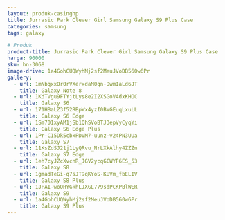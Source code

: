 ```yaml
---
layout: produk-casinghp
title: Jurrasic Park Clever Girl Samsung Galaxy S9 Plus Case
categories: samsung
tags: galaxy

# Produk
product-title: Jurrasic Park Clever Girl Samsung Galaxy S9 Plus Case
harga: 90000
sku: hn-3068
image-drive: 1a4GohCUQWyhMj2sf2MeuJVoDB560w6Pr
gallery:
  - url: 1mNbqxxOr0rVXerxdaM0qn-DwmIaLd6JT
    title: Galaxy Note 8
  - url: 1KdTVgu9FTYjtLys8e2I2XSGoV4dxKHOC
    title: Galaxy S6
  - url: 171HBaLZ3f52RBpWx4yzI0BVGEuqLxuLL
    title: Galaxy S6 Edge
  - url: 1Sm701xyAM1jSb1QhSVoBTJ3epVyCyqYi
    title: Galaxy S6 Edge Plus
  - url: 1Pr-C15Dk5cbxPDVM7-uunz-v24PN3UUa
    title: Galaxy S7
  - url: 11KsZdSJ21j1LyQRvu_NrLXkAlhy4ZZZn
    title: Galaxy S7 Edge
  - url: 1eh7cyJZcXvcnR_JGV2ycqGCWYF6ES_53
    title: Galaxy S8
  - url: 1gmadTeGi-q7sJT9qKYoS-KUVm_fbELIV
    title: Galaxy S8 Plus
  - url: 1JPAI-woOHYGkhLJXGL779sdPCKPBlWER
    title: Galaxy S9
  - url: 1a4GohCUQWyhMj2sf2MeuJVoDB560w6Pr
    title: Galaxy S9 Plus
---
```

